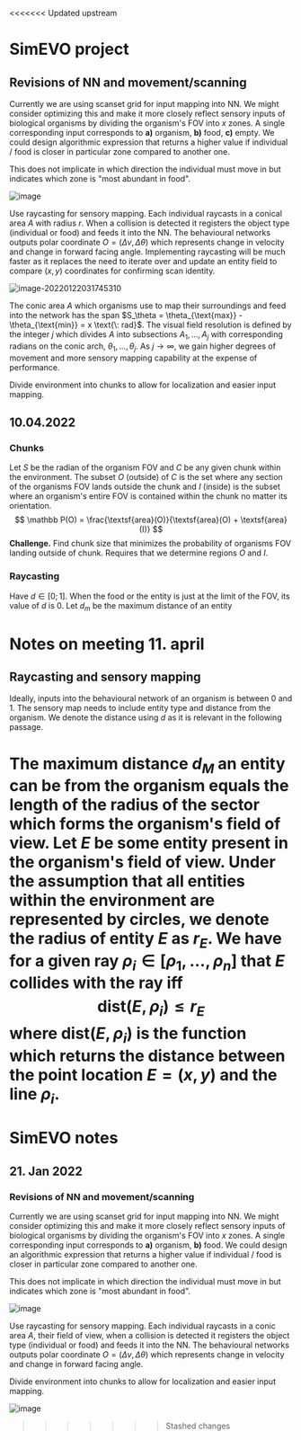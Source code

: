 <<<<<<< Updated upstream
# SimEVO project

## Revisions of NN and movement/scanning

Currently we are using scanset grid for input mapping into NN. We might consider optimizing this and make it more closely reflect sensory inputs of biological organisms by dividing the organism's FOV into $x$ zones. A single corresponding input corresponds to **a)** organism, **b)** food, **c)** empty. We could design algorithmic expression that returns a higher value if individual / food is closer in particular zone compared to another one.

This does not implicate in which direction the individual must move in but indicates which zone is "most abundant in food".

![image](https://user-images.githubusercontent.com/63433562/150600593-c5def542-8c97-4253-b650-8e93e3f489a2.png)

Use raycasting for sensory mapping. Each individual raycasts in a conical area $A$ with radius $r$. When a collision is detected it registers the object type (individual or food) and feeds it into the NN. The behavioural networks outputs polar coordinate $O = (\Delta v, \Delta \theta)$ which represents change in velocity and change in forward facing angle. Implementing raycasting will be much faster as it replaces the need to iterate over and update an entity field to compare $(x,y)$ coordinates for confirming scan identity.

![image-20220122031745310](https://user-images.githubusercontent.com/63433562/150623119-4879b45b-1156-445e-a201-f2dd99fc0f67.png)

The conic area $A$ which organisms use to map their surroundings and feed into the network has the span $S_\theta = \theta_{\text{max}} - \theta_{\text{min}} = x \text{\: rad}$. The visual field resolution is defined by the integer $j$ which divides $A$ into subsections $A_1, \ldots, A_j$ with corresponding radians on the conic arch, $\theta_1, \ldots, \theta_j$. As $j \to \infty$, we gain higher degrees of movement and more sensory mapping capability at the expense of performance.

Divide environment into chunks to allow for localization and easier input mapping.

## 10.04.2022

### Chunks

Let $S$ be the radian of the organism FOV and $C$ be any given chunk within the environment. The subset $O$ (outside) of $C$ is the set where any section of the organisms FOV lands outside the chunk and $I$ (inside) is the subset where an organism's entire FOV is contained within the chunk no matter its orientation.
$$
\mathbb P(O) = \frac{\textsf{area}(O)}{\textsf{area}(O) + \textsf{area}(I)}
$$
**Challenge.** Find chunk size that minimizes the probability of organisms FOV landing outside of chunk. Requires that we determine regions $O$ and $I$.

### Raycasting



Have $d \in [0;1]$. When the food or the entity is just at the limit of the FOV, its value of $d$ is $0$. Let $d_m$ be the maximum distance of an entity 

# Notes on meeting 11. april

## Raycasting and sensory mapping

Ideally, inputs into the behavioural network of an organism is between 0 and 1. The sensory map needs to include entity type and distance from the organism. We denote the distance using $d$ as it is relevant in the following passage.

The maximum distance $d_M$ an entity can be from the organism equals the length of the radius of the sector which forms the organism's field of view. Let $E$ be some entity present in the organism's field of view. Under the assumption that all entities within the environment are represented by circles, we denote the radius of entity $E$ as $r_E$. We have for a given ray $\rho_i \in [\rho_1, \ldots, \rho_n]$ that $E$ collides with the ray iff
$$
\textsf{dist}(E, \rho_i) \leq r_E
$$
where $\textsf{dist}(E, \rho_i)$ is the function which returns the distance between the point location $E = (x,y)$ and the line $\rho_i$.
=======
# SimEVO notes
## 21. Jan 2022
### Revisions of NN and movement/scanning

Currently we are using scanset grid for input mapping into NN. We might consider optimizing this and make it more closely reflect sensory inputs of biological organisms by dividing the organism's FOV into $x$ zones. A single corresponding input corresponds to **a)** organism, **b)** food. We could design an algorithmic expression that returns a higher value if individual / food is closer in particular zone compared to another one.

This does not implicate in which direction the individual must move in but indicates which zone is "most abundant in food".

![image](https://user-images.githubusercontent.com/63433562/150600593-c5def542-8c97-4253-b650-8e93e3f489a2.png)

Use raycasting for sensory mapping. Each individual raycasts in a conic area $A$, their field of view, when a collision is detected it registers the object type (individual or food) and feeds it into the NN. The behavioural networks outputs polar coordinate $O = (\Delta v, \Delta \theta)$ which represents change in velocity and change in forward facing angle.

Divide environment into chunks to allow for localization and easier input mapping.

![image](https://user-images.githubusercontent.com/63433562/150603542-8d6083df-910a-45e3-9456-7e2d689fdef8.png)
>>>>>>> Stashed changes
